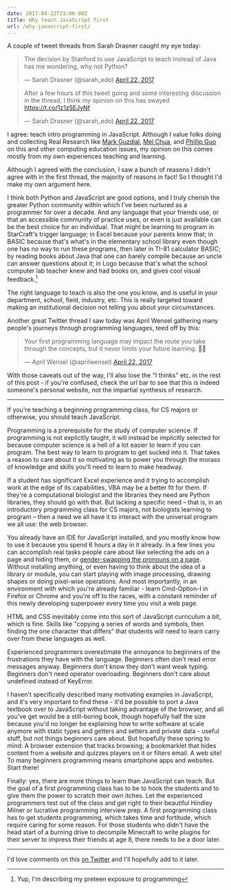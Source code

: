 ```yaml
---
date: 2017-04-22T23:00:00Z
title: Why teach JavaScript first
url: /why-javascript-first/
---
```


A couple of tweet threads from Sarah Drasner caught my eye today:

<blockquote class="twitter-tweet" data-lang="en"><p lang="en" dir="ltr">The decision by Stanford to use JavaScript to teach instead of Java has me wondering, why not Python?</p>&mdash; Sarah Drasner (@sarah_edo) <a href="https://twitter.com/sarah_edo/status/855810196219846656">April 22, 2017</a></blockquote>
<script async src="//platform.twitter.com/widgets.js" charset="utf-8"></script>

<blockquote class="twitter-tweet" data-lang="en"><p lang="en" dir="ltr">After a few hours of this tweet going and some interesting discussion in the thread, I think my opinion on this has swayed <a href="https://t.co/1z1z5EJyNf">https://t.co/1z1z5EJyNf</a></p>&mdash; Sarah Drasner (@sarah_edo) <a href="https://twitter.com/sarah_edo/status/855934231582789632">April 22, 2017</a></blockquote>
<script async src="//platform.twitter.com/widgets.js" charset="utf-8"></script>

I agree: teach intro programming in JavaScript.
Although I value folks doing and collecting Real Research like [Mark
Guzdial](https://computinged.wordpress.com/),
[Mel Chua](http://blog.melchua.com/), and [Phillip
Guo](https://cacm.acm.org/blogs/blog-cacm/176450-python-is-now-the-most-popular-introductory-teaching-language-at-top-u-s-universities/fulltext)
on this and other computing education issues,
my opinion on this comes mostly from my own experiences teaching and learning.

Although I agreed with the conclusion, I saw a bunch of reasons I didn't agree
with in the first thread, the majority of reasons in fact!
So I thought I'd make my own argument here.

I think both Python and JavaScript are good options, and I truly cherish the
greater Python community within which I've been nurtured as a programmer for
over a decade. And any language that your friends use, or that an accessible
community of practice uses, or even is just available can be the best choice
for an individual. That might be learning to program in StarCraft's trigger language;
in Excel because your parents know that;
in BASIC because that's what's in the elementary school library even though
one has no way to run these programs, then later in TI-81 calculator BASIC;
by reading books about Java that one can barely compile because an uncle
can answer questions about it; in Logo because that's what the school computer lab
teacher knew and had books on, and gives cool visual feedback.[^yup]

The right language to teach is also the one you know, and is useful in your
department, school, field, industry, etc. This is really targeted toward
making an institutional decision not telling you about your
circumstances.

Another great Twitter thread I saw today was April Wensel gathering many
people's journeys through programming languages, teed off by this:

<blockquote class="twitter-tweet" data-lang="en"><p lang="en" dir="ltr">Your first programming language may impact the route you take through the concepts, but it never limits your future learning. 🤷🏻</p>&mdash; April Wensel (@aprilwensel) <a href="https://twitter.com/aprilwensel/status/855824635123728384">April 22, 2017</a></blockquote>
<script async src="//platform.twitter.com/widgets.js" charset="utf-8"></script>

With those caveats out of the way, I'll also lose the "I thinks" etc. in the rest of
this post - if you're confused, check the url bar to see that this is indeed
someone's personal website, not the impartial synthesis of research.

---

If you're teaching a beginning programming class, for CS majors or otherwise,
you should teach JavaScript.

Programming is a prerequisite for the study of computer science. If
programming is not explicitly taught, it will instead be implicitly selected
for because computer science is a hell of a lot easier to learn if you can
program. The best way to learn to program to get sucked into it. That takes
a reason to care about it so motivating as to power you through the morass of
knowledge and skills you'll need to learn to make headway.

If a student has significant Excel experience and it trying to accomplish work
at the edge of its capabilities, VBA may be a better fit for them.
If they're a computational biologist and the libraries they need are Python
libraries, they should go with that. But lacking a specific need – that is, in
an introductory programming class for CS majors, not biologists learning to
program – then a need we all have it to interact with the universal program we
all use: the web browser.

You already have an IDE for JavaScript installed, and you mostly know how to use it because
you spend 6 hours a day in it already. In a few lines you can accomplish real
tasks people care about like selecting the ads on a page and hiding them, or [gender-swapping
the pronouns on a page](http://www.daniellesucher.com/2011/11/11/jailbreak-the-patriarchy-my-first-chrome-extension//).
Without installing anything, or even having to think about the idea of a
library or module, you can start playing with image processing, drawing shapes
or doing pixel-wise operations. And most importantly, in an environment with
which you're already familiar - learn Cmd-Option-I in Firefox or Chrome and
you're off to the races, with a constant reminder of this newly developing
superpower every time you visit a web page.

HTML and CSS inevitably come into this sort of JavaScript curriculum a bit,
which is fine. Skills like "copying a series of words and symbols, then
finding the one character that differs" that students will need to learn carry
over from these languages as well.

Experienced programmers overestimate the annoyance to beginners of the frustrations
they have with the language.
Beginners often don't read error messages anyway.
Beginners don't know they don't want weak typing.
Beginners don't need operator overloading.
Beginners don't care about undefined instead of KeyError.

I haven't specifically described many motivating examples in JavaScript, and
it's very important to find these - it'd be possible to port a Java textbook over
to JavaScript without taking advantage of the browser, and all you've get
would be a still-boring book, though hopefully half the size because you'd no longer
be explaining how to write software at scale anymore with static types and
getters and setters and private data - useful stuff, but not things beginners
care about. But hopefully these spring to mind: A browser extension that
tracks browsing; a bookmarklet that hides content from a website and quizzes
players on it or filters email. A web site! To many beginners programming
means smartphone apps and websites. Start there!

Finally: yes, there are more things to learn than JavaScript can teach.
But the goal of a first programming class has to be to hook the students
and to give them the power to scratch their own itches. Let the experienced
programmers test out of the class and get right to their beautiful Hindley Milner or
lucrative programming interview prep. A first programming class has to
get students programming, which takes time and fortitude, which require
caring for some reason. For those students who didn't have the head start of
a burning drive to decompile Minecraft to write plugins for their server
to impress their friends at age 8, there needs to be a door later.

---

I'd love comments on this [on
Twitter](https://twitter.com/ballingt/status/856038940389687296) and I'll hopefully add to it later.

[^yup]: Yup, I'm describing my preteen exposure to programming
